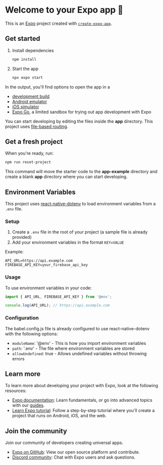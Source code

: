 # Welcome to your Expo app 👋

This is an [Expo](https://expo.dev) project created with [`create-expo-app`](https://www.npmjs.com/package/create-expo-app).

## Get started

1. Install dependencies

   ```bash
   npm install
   ```

2. Start the app

   ```bash
   npx expo start
   ```

In the output, you'll find options to open the app in a

- [development build](https://docs.expo.dev/develop/development-builds/introduction/)
- [Android emulator](https://docs.expo.dev/workflow/android-studio-emulator/)
- [iOS simulator](https://docs.expo.dev/workflow/ios-simulator/)
- [Expo Go](https://expo.dev/go), a limited sandbox for trying out app development with Expo

You can start developing by editing the files inside the **app** directory. This project uses [file-based routing](https://docs.expo.dev/router/introduction).

## Get a fresh project

When you're ready, run:

```bash
npm run reset-project
```

This command will move the starter code to the **app-example** directory and create a blank **app** directory where you can start developing.

## Environment Variables

This project uses [react-native-dotenv](https://github.com/goatandsheep/react-native-dotenv) to load environment variables from a `.env` file.

### Setup

1. Create a `.env` file in the root of your project (a sample file is already provided)
2. Add your environment variables in the format `KEY=VALUE`

Example:
```
API_URL=https://api.example.com
FIREBASE_API_KEY=your_firebase_api_key
```

### Usage

To use environment variables in your code:

```typescript
import { API_URL, FIREBASE_API_KEY } from '@env';

console.log(API_URL); // https://api.example.com
```

### Configuration

The babel.config.js file is already configured to use react-native-dotenv with the following options:
- `moduleName`: '@env' - This is how you import environment variables
- `path`: '.env' - The file where environment variables are stored
- `allowUndefined`: true - Allows undefined variables without throwing errors

## Learn more

To learn more about developing your project with Expo, look at the following resources:

- [Expo documentation](https://docs.expo.dev/): Learn fundamentals, or go into advanced topics with our [guides](https://docs.expo.dev/guides).
- [Learn Expo tutorial](https://docs.expo.dev/tutorial/introduction/): Follow a step-by-step tutorial where you'll create a project that runs on Android, iOS, and the web.

## Join the community

Join our community of developers creating universal apps.

- [Expo on GitHub](https://github.com/expo/expo): View our open source platform and contribute.
- [Discord community](https://chat.expo.dev): Chat with Expo users and ask questions.
